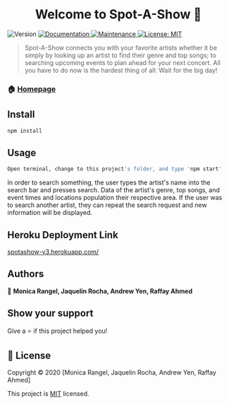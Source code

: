 <h1 align="center">Welcome to Spot-A-Show 👋</h1>
<p>
  <img alt="Version" src="https://img.shields.io/badge/version-3.0.0-blue.svg?cacheSeconds=2592000" />
  <a href="https://github.com/monicarangel95/Project-2#readme" target="_blank">
    <img alt="Documentation" src="https://img.shields.io/badge/documentation-yes-brightgreen.svg" />
  </a>
  <a href="https://github.com/monicarangel95/Project-2/graphs/commit-activity" target="_blank">
    <img alt="Maintenance" src="https://img.shields.io/badge/Maintained%3F-yes-green.svg" />
  </a>
  <a href="https://github.com/monicarangel95/Project-2/blob/master/LICENSE" target="_blank">
    <img alt="License: MIT" src="https://img.shields.io/github/license/monicarangel95/project-2" />
  </a>
</p>

> Spot-A-Show connects you with your favorite artists whether it be simply by looking up an artist to find their genre and top songs; to searching upcoming events to plan ahead for your next concert. All you have to do now is the hardest thing of all: Wait for the big day!

### 🏠 [Homepage](https://github.com/monicarangel95/Project-2)

## Install

```sh
npm install
```

## Usage

```sh
Open terminal, change to this project's folder, and type 'npm start'
```

In order to search something, the user types the artist's name into the search bar and presses search. Data of the artist's genre, top songs, and event times and locations population their respective area. If the user was to search another artist, they can repeat the search request and new information will be displayed.

## Heroku Deployment Link

[spotashow-v3.herokuapp.com/](https://spotashow-v3.herokuapp.com/)

## Authors

👤 **Monica Rangel, Jaquelin Rocha, Andrew Yen, Raffay Ahmed**

## Show your support

Give a ⭐️ if this project helped you!

## 📝 License

Copyright © 2020 [Monica Rangel, Jaquelin Rocha, Andrew Yen, Raffay Ahmed]

This project is [MIT](https://github.com/monicarangel95/Project-2/blob/master/LICENSE) licensed.
